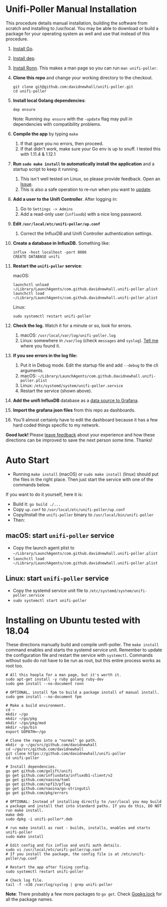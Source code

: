 # Unifi-Poller Manual Installation

This procedure details manual installation, building the software from scratch and installing to /usr/local. You may be able to download or build a package for your operating system as well and use that instead of this procedure.

1. [Install Go](https://golang.org/doc/install). 
1. [Install dep](https://golang.github.io/dep/docs/installation.html).
1. [Install Ronn](Ronn). This makes a man page so you can run `man unifi-poller`.
1. **Clone this repo** and change your working directory to the checkout.
   ```shell
   git clone git@github.com:davidnewhall/unifi-poller.git
   cd unifi-poller
   ```
1. **Install local Golang dependencies**: 
   ```shell
   dep ensure
   ```
   Note: Running `dep ensure` with the `-update` flag may pull in dependencies with compatibility problems.

1. **Compile the app** by typing `make`
   1. If that gave you no errors, then proceed.
   1. If that didn't work, make sure your Go env is up to snuff. I tested this with 1.11.4 & 1.12.1
1. **Run `sudo make install` to automatically install the application** and a startup script to keep it running.
   1. This isn't well tested on Linux, so please provide feedback. Open an [Issue](https://github.com/davidnewhall/unifi-poller/issues/new).
   1. This is also a safe operation to re-run when you want to [update](Updating).
1. **Add a user to the Unifi Controller**. After logging in:
    1. Go to `Settings -> Admins`
    1. Add a read-only user (`influxdb`) with a nice long password. 
1. **Edit `/usr/local/etc/unifi-poller/up.conf`**
    1. Correct the InfluxDB and Unifi Controller authentication settings.
1. **Create a database in InfluxDB.**  Something like:
   ```shell
   influx -host localhost -port 8086
   CREATE DATABASE unifi
   ```
1. **Restart the `unifi-poller` service**:
  
      macOS: 
      ```shell
      launchctl unload ~/Library/LaunchAgents/com.github.davidnewhall.unifi-poller.plist
      launchctl load ~/Library/LaunchAgents/com.github.davidnewhall.unifi-poller.plist
      ```
      Linux:
      ```shell
      sudo systemctl restart unifi-poller
      ```
1. **Check the log.** Watch it for a minute or so, look for errors.
   1. macOS: `/usr/local/var/log/unifi-poller.log`
   1. Linux: somewhere in `/var/log` (check `messages` and `syslog`). [Tell me](https://github.com/davidnewhall/unifi-poller/issues/new) where you found it.
1. **If you see errors in the log file:**
   1. Put it in Debug mode. Edit the startup file and add `--debug` to the cli arguments.
   1. macOS: `~/Library/LaunchAgents/com.github.davidnewhall.unifi-poller.plist`
   1. Linux: `/etc/systemd/system/unifi-poller.service`
   1. Restart the service (shown above).
1. **Add the unifi InfluxDB** database as a [data source to Grafana](https://grafana.com/docs/features/datasources/influxdb/). 
1. **Import the grafana json files** from this repo as dashboards.
1. You'll almost certainly have to edit the dashboard because it has a few hard coded things specific to my network.

**Good luck!** Please [leave feedback](https://github.com/davidnewhall/unifi-poller/issues/new) about your experience and how these directions can be improved to save the next person some time. Thanks!

# Auto Start
- Running `make install` (macOS) or `sudo make install` (linux) should put the files in the right place. Then just start the service with one of the commands below. 

If you want to do it yourself, here it is:
- Build it: `go build ./...`
- Copy `up.conf` to `/usr/local/etc/unifi-poller/up.conf`
- Copy/Install the `unifi-poller` binary to `/usr/local/bin/unifi-poller`
- Then:

## macOS: start `unifi-poller` service
- Copy the launch agent plist to `~/Library/LaunchAgents/com.github.davidnewhall.unifi-poller.plist`
- `launchctl load ~/Library/LaunchAgents/com.github.davidnewhall.unifi-poller.plist`

## Linux: start `unifi-poller` service 
- Copy the systemd service unit file to `/etc/systemd/system/unifi-poller.service`
- `sudo systemctl start unifi-poller`

# Installing on Ubuntu tested with 18.04
These directions manually build and compile unifi-poller. The `make install` command enables and starts the systemd service unit. Remember to update the configuration file and restart the service with `systemctl`. Commands without sudo do not have to be run as root, but this entire process works as root too.
 
```shell
# All this hoopla for a man page, but it's worth it.
sudo apt-get install -y ruby golang ruby-dev
sudo gem install --no-document ronn

# OPTIONAL, install fpm to build a package install of manual install.
sudo gem install --no-document fpm

# Make a build environment.
cd ~
mkdir ~/go
mkdir ~/go/pkg
mkdir ~/go/pkg/mod
mkdir ~/go/bin
export GOPATH=~/go

# Clone the repo into a "normal" go path.
mkdir -p ~/go/src/github.com/davidnewhall
cd ~/go/src/github.com/davidnewhall
git clone https://github.com/davidnewhall/unifi-poller
cd unifi-poller

# Install dependencies.
go get github.com/golift/unifi
go get github.com/influxdata/influxdb1-client/v2
go get github.com/naoina/toml
go get github.com/spf13/pflag
go get github.com/naoina/go-stringutil
go get github.com/pkg/errors

# OPTIONAL: Instead of installing directly to /usr/local you may build a package and install that into standard paths. If you do this, DO NOT run make install.
make deb
sudo dpkg -i unifi-poller*.deb

# run make install as root - builds, installs, enables and starts unifi-poller
sudo make install

# Edit config and fix influx and unifi auth details.
sudo vi /usr/local/etc/unifi-poller/up.conf
# If you install the package, the config file is at /etc/unifi-poller/up.conf

# Restart the app after fixing config.
sudo systemctl restart unifi-poller

# Check log file.
tail -f -n30 /var/log/syslog | grep unifi-poller
```
**Note**: There probably a few more packages to `go get`. Check [Gopkg.lock](https://github.com/davidnewhall/unifi-poller/blob/master/Gopkg.lock) for all the package names.